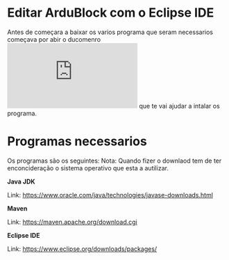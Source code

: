# Editar ArduBlock com o Eclipse IDE

Antes de começara a baixar os varios programa que seram necessarios começava por abir o ducomenro ![Editar_Ardublock_com_Eclipse](https://github.com/SamueLourenc0/Editar_ArduBlock_Eclipse/blob/master/1.%20Instala%C3%A7%C3%A3o%20e%20configura%C3%A7%C3%A3o%20do%20Eclipe%20IDE/Editar_Ardublock_com_Eclipse.pdf) que te vai ajudar a intalar os programa.

# Programas necessarios

Os programas são os seguintes:
Nota: Quando fizer o downlaod tem de ter enconcideração o sistema operativo que esta a autilizar.

**Java JDK**

Link: https://www.oracle.com/java/technologies/javase-downloads.html

**Maven**

Link: https://maven.apache.org/download.cgi

**Eclipse IDE**

Link: https://www.eclipse.org/downloads/packages/

